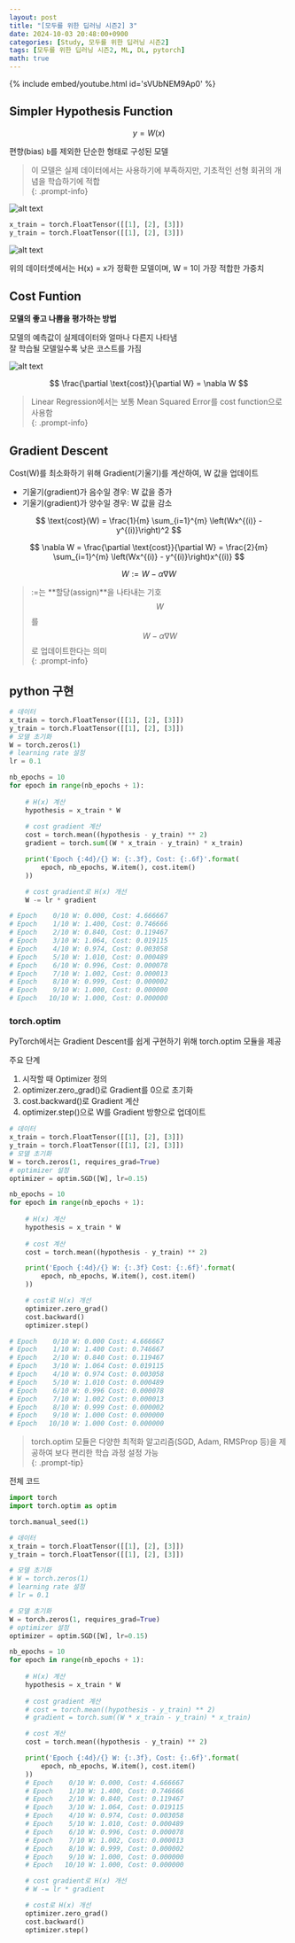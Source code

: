 ```yaml
---
layout: post
title: "[모두를 위한 딥러닝 시즌2] 3"
date: 2024-10-03 20:48:00+0900
categories: [Study, 모두를 위한 딥러닝 시즌2]
tags: [모두를 위한 딥러닝 시즌2, ML, DL, pytorch]
math: true
---
```

{% include embed/youtube.html id='sVUbNEM9Ap0' %}  

## Simpler Hypothesis Function

$$ y = W(x)  $$  

편향(bias) `b`를 제외한 단순한 형태로 구성된 모델  



> 이 모델은 실제 데이터에서는 사용하기에 부족하지만, 기초적인 선형 회귀의 개념을 학습하기에 적합  
{: .prompt-info}


![alt text](assets/img/posts/deeplearningzerotoall/3/image.png)

```python
x_train = torch.FloatTensor([[1], [2], [3]])
y_train = torch.FloatTensor([[1], [2], [3]])
```
![alt text](assets/img/posts/deeplearningzerotoall/3/image-1.png)


위의 데이터셋에서는 H(x) = x가 정확한 모델이며, W = 1이 가장 적합한 가중치  

## Cost Funtion

**모델의 좋고 나쁨을 평가하는 방법**  

모델의 예측값이 실제데이터와 얼마나 다른지 나타냄  
잘 학습될 모델일수록 낮은 코스트를 가짐  

![alt text](assets/img/posts/deeplearningzerotoall/3/image-2.png)  

$$  
\frac{\partial \text{cost}}{\partial W} = \nabla W
$$  

> Linear Regression에서는 보통 Mean Squared Error를 cost function으로 사용함  
{: .prompt-info}

## Gradient Descent  

Cost(W)를 최소화하기 위해 Gradient(기울기)를 계산하여, W 값을 업데이트  

* 기울기(gradient)가 음수일 경우: W 값을 증가
* 기울기(gradient)가 양수일 경우: W 값을 감소  


$$
\text{cost}(W) = \frac{1}{m} \sum_{i=1}^{m} \left(Wx^{(i)} - y^{(i)}\right)^2
$$

$$
\nabla W = \frac{\partial \text{cost}}{\partial W} = \frac{2}{m} \sum_{i=1}^{m} \left(Wx^{(i)} - y^{(i)}\right)x^{(i)}
$$

$$
W := W - \alpha \nabla W
$$

> :=는 **할당(assign)**을 나타내는 기호  
> $$ W $$ 를 $$ W - \alpha \nabla W $$ 로 업데이트한다는 의미  
{: .prompt-info}

## python 구현

```python
# 데이터
x_train = torch.FloatTensor([[1], [2], [3]])
y_train = torch.FloatTensor([[1], [2], [3]])
# 모델 초기화
W = torch.zeros(1)
# learning rate 설정
lr = 0.1

nb_epochs = 10
for epoch in range(nb_epochs + 1):
    
    # H(x) 계산
    hypothesis = x_train * W
    
    # cost gradient 계산
    cost = torch.mean((hypothesis - y_train) ** 2)
    gradient = torch.sum((W * x_train - y_train) * x_train)

    print('Epoch {:4d}/{} W: {:.3f}, Cost: {:.6f}'.format(
        epoch, nb_epochs, W.item(), cost.item()
    ))

    # cost gradient로 H(x) 개선
    W -= lr * gradient

# Epoch    0/10 W: 0.000, Cost: 4.666667
# Epoch    1/10 W: 1.400, Cost: 0.746666
# Epoch    2/10 W: 0.840, Cost: 0.119467
# Epoch    3/10 W: 1.064, Cost: 0.019115
# Epoch    4/10 W: 0.974, Cost: 0.003058
# Epoch    5/10 W: 1.010, Cost: 0.000489
# Epoch    6/10 W: 0.996, Cost: 0.000078
# Epoch    7/10 W: 1.002, Cost: 0.000013
# Epoch    8/10 W: 0.999, Cost: 0.000002
# Epoch    9/10 W: 1.000, Cost: 0.000000
# Epoch   10/10 W: 1.000, Cost: 0.000000
```  

### torch.optim  
PyTorch에서는 Gradient Descent를 쉽게 구현하기 위해 torch.optim 모듈을 제공  


주요 단계
1. 시작할 때 Optimizer 정의
2. optimizer.zero_grad()로 Gradient를 0으로 초기화
3. cost.backward()로 Gradient 계산
4. optimizer.step()으로 W를 Gradient 방향으로 업데이트

```python
# 데이터
x_train = torch.FloatTensor([[1], [2], [3]])
y_train = torch.FloatTensor([[1], [2], [3]])
# 모델 초기화
W = torch.zeros(1, requires_grad=True)
# optimizer 설정
optimizer = optim.SGD([W], lr=0.15)

nb_epochs = 10
for epoch in range(nb_epochs + 1):
    
    # H(x) 계산
    hypothesis = x_train * W
    
    # cost 계산
    cost = torch.mean((hypothesis - y_train) ** 2)

    print('Epoch {:4d}/{} W: {:.3f} Cost: {:.6f}'.format(
        epoch, nb_epochs, W.item(), cost.item()
    ))

    # cost로 H(x) 개선
    optimizer.zero_grad()
    cost.backward()
    optimizer.step()

# Epoch    0/10 W: 0.000 Cost: 4.666667
# Epoch    1/10 W: 1.400 Cost: 0.746667
# Epoch    2/10 W: 0.840 Cost: 0.119467
# Epoch    3/10 W: 1.064 Cost: 0.019115
# Epoch    4/10 W: 0.974 Cost: 0.003058
# Epoch    5/10 W: 1.010 Cost: 0.000489
# Epoch    6/10 W: 0.996 Cost: 0.000078
# Epoch    7/10 W: 1.002 Cost: 0.000013
# Epoch    8/10 W: 0.999 Cost: 0.000002
# Epoch    9/10 W: 1.000 Cost: 0.000000
# Epoch   10/10 W: 1.000 Cost: 0.000000
```

> torch.optim 모듈은 다양한 최적화 알고리즘(SGD, Adam, RMSProp 등)을 제공하여 보다 편리한 학습 과정 설정 가능  
{: .prompt-tip}


전체 코드   

```py
import torch
import torch.optim as optim

torch.manual_seed(1)

# 데이터
x_train = torch.FloatTensor([[1], [2], [3]])
y_train = torch.FloatTensor([[1], [2], [3]])

# 모델 초기화
# W = torch.zeros(1)
# learning rate 설정
# lr = 0.1

# 모델 초기화
W = torch.zeros(1, requires_grad=True)
# optimizer 설정
optimizer = optim.SGD([W], lr=0.15)

nb_epochs = 10
for epoch in range(nb_epochs + 1):
    
    # H(x) 계산
    hypothesis = x_train * W
    
    # cost gradient 계산
    # cost = torch.mean((hypothesis - y_train) ** 2)
    # gradient = torch.sum((W * x_train - y_train) * x_train)

    # cost 계산
    cost = torch.mean((hypothesis - y_train) ** 2)

    print('Epoch {:4d}/{} W: {:.3f}, Cost: {:.6f}'.format(
        epoch, nb_epochs, W.item(), cost.item()
    ))
    # Epoch    0/10 W: 0.000, Cost: 4.666667  
    # Epoch    1/10 W: 1.400, Cost: 0.746666
    # Epoch    2/10 W: 0.840, Cost: 0.119467
    # Epoch    3/10 W: 1.064, Cost: 0.019115
    # Epoch    4/10 W: 0.974, Cost: 0.003058
    # Epoch    5/10 W: 1.010, Cost: 0.000489
    # Epoch    6/10 W: 0.996, Cost: 0.000078
    # Epoch    7/10 W: 1.002, Cost: 0.000013
    # Epoch    8/10 W: 0.999, Cost: 0.000002
    # Epoch    9/10 W: 1.000, Cost: 0.000000
    # Epoch   10/10 W: 1.000, Cost: 0.000000

    # cost gradient로 H(x) 개선
    # W -= lr * gradient

    # cost로 H(x) 개선
    optimizer.zero_grad()
    cost.backward()
    optimizer.step()
```
